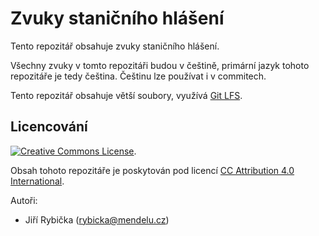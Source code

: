 # Zvuky staničního hlášení

Tento repozitář obsahuje zvuky staničního hlášení.

Všechny zvuky v tomto repozitáři budou v češtině, primární jazyk tohoto
repozitáře je tedy čeština. Češtinu lze používat i v commitech.

Tento repozitář obsahuje větší soubory, využívá
[Git LFS](https://git-lfs.github.com/).

## Licencování

<a rel="license" href="http://creativecommons.org/licenses/by/4.0/"><img
alt="Creative Commons License" style="border-width:0"
src="https://i.creativecommons.org/l/by/4.0/88x31.png" /></a>.

Obsah tohoto repozitáře je poskytován pod licencí [CC Attribution 4.0
International](https://creativecommons.org/licenses/by/4.0/).

Autoři:
 * Jiří Rybička ([rybicka@mendelu.cz](mailto:rybicka@mendelu.cz))
